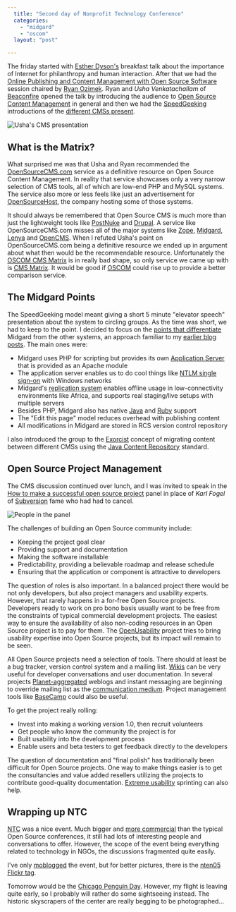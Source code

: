 ```yaml
---
  title: "Second day of Nonprofit Technology Conference"
  categories: 
    - "midgard"
    - "oscom"
  layout: "post"

---
```

The friday started with [Esther Dyson's][1] breakfast talk about the importance of Internet for philanthropy and human interaction. After that we had the [Online Publishing and Content Management with Open Source Software][2] session chaired by [Ryan Ozimek][3]. Ryan and _Usha Venkatachallam_ of [Beaconfire][4] opened the talk by introducing the audience to [Open Source Content Management][5] in general and then we had the [SpeedGeeking][6] introductions of the [different CMSs present][7].

![Usha's CMS presentation][8]

## What is the Matrix?

What surprised me was that Usha and Ryan recommended the [OpenSourceCMS.com][9] service as a definitive resource on Open Source Content Management. In reality that service showcases only a very narrow selection of CMS tools, all of which are low-end PHP and MySQL systems. The service also more or less feels like just an advertisement for [OpenSourceHost][10], the company hosting some of those systems.

It should always be remembered that Open Source CMS is much more than just the lightweight tools like [PostNuke][11] and [Drupal][12]. A service like OpenSourceCMS.com misses all of the major systems like [Zope][13], [Midgard][14], [Lenya][15] and [OpenCMS][16]. When I refuted Usha's point on OpenSourceCMS.com being a definitive resource we ended up in argument about what then would be the recommendable resource. Unfortunately the [OSCOM CMS Matrix][17] is in really bad shape, so only service we came up with is [CMS Matrix][18]. It would be good if [OSCOM][5] could rise up to provide a better comparison service.

## The Midgard Points

The SpeedGeeking model meant giving a short 5 minute "elevator speech" presentation about the system to circling groups. As the time was short, we had to keep to the point. I decided to focus on the [points that differentiate][19] Midgard from the other systems, an approach familiar to my [earlier blog posts][29]. The main ones were:

- Midgard uses PHP for scripting but provides its own [Application Server][20] that is provided as an Apache module
- The application server enables us to do cool things like [NTLM single sign-on][21] with Windows networks
- Midgard's [replication system][22] enables offline usage in low-connectivity environments like Africa, and supports real staging/live setups with multiple servers
- Besides PHP, Midgard also has native [Java][23] and [Ruby][24] support
- The "Edit this page" model reduces overhead with publishing content
- All modifications in Midgard are stored in RCS version control repository

I also introduced the group to the [Exorcist][25] concept of migrating content between different CMSs using the [Java Content Repository][26] standard.

## Open Source Project Management

The CMS discussion continued over lunch, and I was invited to speak in the [How to make a successful open source project][27] panel in place of _Karl Fogel_ of [Subversion][28] fame who had had to cancel.

![People in the panel][30]

The challenges of building an Open Source community include:

- Keeping the project goal clear
- Providing support and documentation
- Making the software installable
- Predictability, providing a believable roadmap and release schedule
- Ensuring that the application or component is attractive to developers

The question of roles is also important. In a balanced project there would be not only developers, but also project managers and usability experts. However, that rarely happens in a for-free Open Source projects. Developers ready to work on pro bono basis usually want to be free from the constraints of typical commercial development projects. The easiest way to ensure the availability of also non-coding resources in an Open Source project is to pay for them. The [OpenUsability][33] project tries to bring usability expertise into Open Source projects, but its impact will remain to be seen.

All Open Source projects need a selection of tools. There should at least be a bug tracker, version control system and a mailing list. [Wikis][36] can be very useful for developer conversations and user documentation. In several projects [Planet-aggregated][37] weblogs and instant messaging are beginning to override mailing list as the [communication medium][38]. Project management tools like [BaseCamp][41] could also be useful.

To get the project really rolling:

- Invest into making a working version 1.0, then recruit volunteers
- Get people who know the community the project is for
- Built usability into the development process
- Enable users and beta testers to get feedback directly to the developers

The question of documentation and "final polish" has traditionally been difficult for Open Source projects. One way to make things easier is to get the consultancies and value added resellers utilizing the projects to contribute good-quality documentation. [Extreme usability][40] sprinting can also help.

## Wrapping up NTC

[NTC][34] was a nice event. Much bigger and [more commercial][39] than the typical Open Source conferences, it still had lots of interesting people and conversations to offer. However, the scope of the event being everything related to technology in NGOs, the discussions fragmented quite easily.

I've only [moblogged][31] the event, but for better pictures, there is the [nten05 Flickr tag][32].

Tomorrow would be the [Chicago Penguin Day][35]. However, my flight is leaving quite early, so I probably will rather do some sightseeing instead. The historic skyscrapers of the center are really begging to be photographed...

[1]: http://www.release1-0.com/esther/
[2]: http://www.nten.org/ntc-2005-opensource
[3]: http://wiki.advocacydev.org/cgi-bin/wiki.pl?RyanOzimek
[4]: http://www.beaconfire.com/
[5]: http://www.oscom.org/
[6]: http://wiki.advocacydev.org/cgi-bin/wiki.pl?SpeedGeeking
[7]: http://nten.editme.com/OpenSourceCMS
[8]: http://bergie.iki.fi/midcom-serveattachmentguid-95acb9335f997393549fe5268820210c/usha-scaled.jpg
[9]: http://www.opensourcecms.com/
[10]: https://www.opensourcehost.com/mambo/
[11]: http://www.postnuke.com/index.php?module=Navigation
[12]: http://www.drupal.org/
[13]: http://www.zope.org/
[14]: http://www.midgard-project.org/
[15]: http://lenya.apache.org/
[16]: http://www.opencms.org/opencms/en/
[17]: http://www.oscom.org/matrix/index.html
[18]: http://www.cmsmatrix.org/
[19]: http://www.nehmer.net/~bergie/ntc-2005/
[20]: http://www.midgard-project.org/framework/
[21]: http://www.midgard-project.org/documentation/installation/authentication.html
[22]: http://www.midgard-project.org/documentation/concepts/repligard/
[23]: http://bergie.iki.fi/blog/jukka_back_from_hiatus__jcr_for_midgard.html
[24]: http://midgard.tigris.org/source/browse/midgard/src/apis/ruby/
[25]: http://snip.yukatan.fi/space/start/2005-02-21/1#CMS_migration_with_the_Exorcist
[26]: http://www.jcp.org/en/jsr/detail?id=170
[27]: http://www.nten.org/ntc-2005-together
[28]: http://subversion.tigris.org/
[29]: http://bergie.iki.fi/blog/comparing_midgard_and_wordpress.html
[30]: http://bergie.iki.fi/midcom-serveattachmentguid-018d27a26b35193d051f956c9983c771/opensource-panel-people-scaled.jpg
[31]: http://bergie.iki.fi/moblog/2005/03/
[32]: http://www.flickr.com/photos/tags/nten05/
[33]: http://www.openusability.org/
[34]: http://www.nten.org/ntc
[35]: http://chicago.penguinday.org/
[36]: http://en.wikipedia.org/wiki/Wiki
[37]: http://www.planetplanet.org/
[38]: http://www.inittab.de/blog/2005/02/13#20050213_how-do-os-projects-communicate
[39]: http://blog.social-source.com/2005/03/where-have-values-gone.html
[40]: http://www.unmediated.org/archives/2005/03/extreme_usabili.php
[41]: http://www.basecamphq.com/